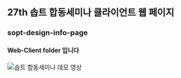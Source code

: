 ## 27th 솝트 합동세미나 클라이언트 웹 페이지 

### sopt-design-info-page

#### Web-Client folder 입니다

![솝트 합동세미나 데모 영상](https://user-images.githubusercontent.com/22907830/101282685-d4c5c200-3819-11eb-85d4-d2c76b2ae0f0.gif)
